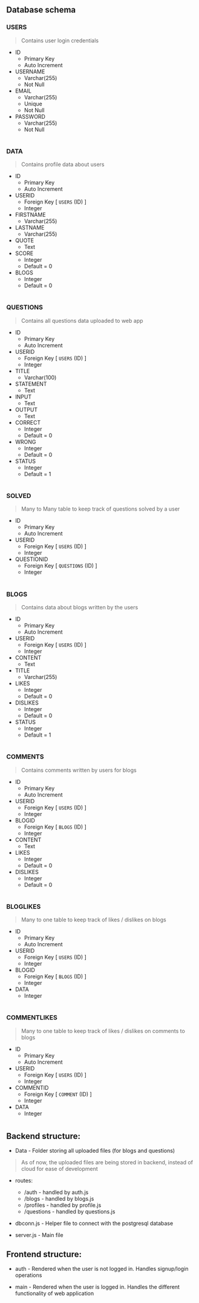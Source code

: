 
## Database schema


### USERS
> Contains user login credentials
* ID
    - Primary Key
    - Auto Increment
* USERNAME
    - Varchar(255)
    - Not Null
* EMAIL
    - Varchar(255)
    - Unique
    - Not Null
* PASSWORD
    - Varchar(255)
    - Not Null

#

### DATA
> Contains profile data about users
* ID
    - Primary Key
    - Auto Increment
* USERID
    - Foreign Key [   `USERS` (ID)   ] 
    - Integer
* FIRSTNAME
    - Varchar(255)
* LASTNAME
    - Varchar(255)
* QUOTE 
    - Text
* SCORE
    - Integer
    - Default = 0
* BLOGS
    - Integer
    - Default = 0

#

### QUESTIONS
> Contains all questions data uploaded to web app    
* ID
    - Primary Key
    - Auto Increment
* USERID
    - Foreign Key [   `USERS` (ID)   ] 
    - Integer
* TITLE
    - Varchar(100) 
* STATEMENT  
    - Text
* INPUT
    - Text
* OUTPUT 
    - Text
* CORRECT
    - Integer
    - Default = 0
* WRONG
    - Integer
    - Default = 0
* STATUS
    - Integer
    - Default = 1
    
#

### SOLVED
> Many to Many table to keep track of questions solved by a user
* ID
    - Primary Key
    - Auto Increment
* USERID
    - Foreign Key [   `USERS` (ID)   ] 
    - Integer
* QUESTIONID
    - Foreign Key [   `QUESTIONS` (ID)   ] 
    - Integer
    
#

### BLOGS
> Contains data about blogs written by the users
* ID
    - Primary Key
    - Auto Increment
* USERID
    - Foreign Key [   `USERS` (ID)   ] 
    - Integer
* CONTENT
    - Text
* TITLE
    - Varchar(255)
* LIKES
    - Integer
    - Default = 0    
* DISLIKES
    - Integer
    - Default = 0
* STATUS
    - Integer
    - Default = 1
    
#

### COMMENTS
> Contains comments written by users for blogs
* ID
    - Primary Key
    - Auto Increment
* USERID
    - Foreign Key [   `USERS` (ID)   ] 
    - Integer
* BLOGID
    - Foreign Key [   `BLOGS` (ID)   ] 
    - Integer
* CONTENT
    - Text
* LIKES
    - Integer
    - Default = 0    
* DISLIKES
    - Integer
    - Default = 0
    
#

### BLOGLIKES
> Many to one table to keep track of likes / dislikes on blogs
* ID
    - Primary Key
    - Auto Increment
* USERID
    - Foreign Key [   `USERS` (ID)   ] 
    - Integer
* BLOGID
    - Foreign Key [   `BLOGS` (ID)   ] 
    - Integer
* DATA
    - Integer
    
#

### COMMENTLIKES
> Many to one table to keep track of likes / dislikes on comments to blogs

* ID
    - Primary Key
    - Auto Increment
* USERID
    - Foreign Key [   `USERS` (ID)   ] 
    - Integer
* COMMENTID
    - Foreign Key [   `COMMENT` (ID)   ] 
    - Integer
* DATA
    - Integer    
    
#

#

## Backend structure:

* Data - Folder storing all uploaded files (for blogs and questions)
> As of now, the uploaded files are being stored in backend, instead of cloud for ease of development

* routes:
    - /auth - handled by auth.js
    - /blogs - handled by blogs.js
    - /profiles - handled by profile.js
    - /questions - handled by questions.js 

* dbconn.js - Helper file to connect with the postgresql database

* server.js - Main file

## Frontend structure:

* auth  - Rendered when the user is not logged in. Handles signup/login operations

* main  - Rendered when the user is logged in. Handles the different functionality of web application
   

